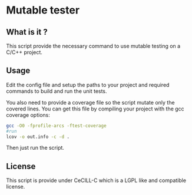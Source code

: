 Mutable tester
==============

What is it ?
------------

This script provide the necessary command to use mutable testing on a C/C++ project.

Usage
-----

Edit the config file and setup the paths to your project and required commands to 
build and run the unit tests.

You also need to provide a coverage file so the script mutate only the covered lines.
You can get this file by compiling your project with the gcc coverage options:

```sh
gcc -O0 -fprofile-arcs -ftest-coverage
#run
lcov -o out.info -c -d .
```

Then just run the script.

License
-------

This script is provide under CeCILL-C which is a LGPL like and compatible license.

